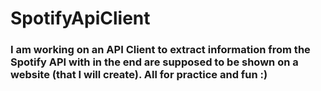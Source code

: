 # SpotifyApiClient

### I am working on an API Client to extract information from the Spotify API with in the end are supposed to be shown on a website (that I will create). All for practice and fun :) 